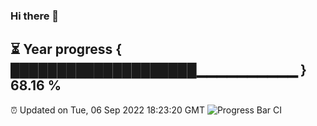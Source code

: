 ### Hi there 👋
⏳ Year progress { ████████████████████▁▁▁▁▁▁▁▁▁▁ } 68.16 %
---
⏰ Updated on Tue, 06 Sep 2022 18:23:20 GMT
![Progress Bar CI](https://github.com/liununu/liununu/workflows/Progress%20Bar%20CI/badge.svg)
